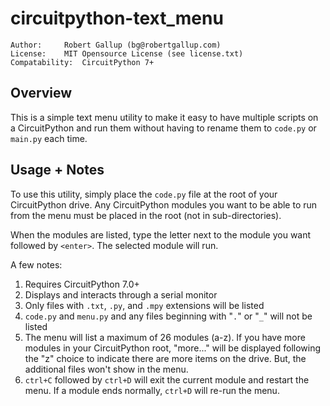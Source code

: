 # circuitpython-text_menu

```
Author:    	Robert Gallup (bg@robertgallup.com)
License:   	MIT Opensource License (see license.txt) 
Compatability: 	CircuitPython 7+
```



## Overview

This is a simple text menu utility to make it easy to have multiple scripts on a CircuitPython and run them without having to rename them to `code.py` or `main.py` each time.

## Usage + Notes

To use this utility, simply place the `code.py` file at the root of your CircuitPython drive. Any CircuitPython modules you want to be able to run from the menu must be placed in the root (not in sub-directories).

When the modules are listed, type the letter next to the module you want followed by `<enter>`. The selected module will run.

A few notes:

1. Requires CircuitPython 7.0+
2. Displays and interacts through a serial monitor
3. Only files with `.txt`, `.py`, and `.mpy` extensions will be listed
4. `code.py` and `menu.py` and any files beginning with "`.`" or "`_`" will not be listed
5. The menu will list a maximum of 26 modules (a-z). If you have more modules in your CircuitPython root, "more..." will be displayed following the "z" choice to indicate there are more items on the drive. But, the additional files won't show in the menu.
6. `ctrl+C` followed by `ctrl+D` will exit the current module and restart the menu. If a module ends normally, `ctrl+D` will re-run the menu.
